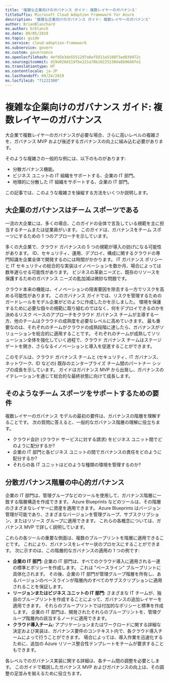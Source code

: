 ```yaml
---
title: '複雑な企業向けのガバナンス ガイド: 複数レイヤーのガバナンス'
titleSuffix: Microsoft Cloud Adoption Framework for Azure
description: '複雑な企業向けのガバナンス ガイド: 複数レイヤーのガバナンス'
author: BrianBlanchard
ms.author: brblanch
ms.date: 09/05/2019
ms.topic: guide
ms.service: cloud-adoption-framework
ms.subservice: govern
ms.custom: governance
ms.openlocfilehash: 4efd5b3de5551297a6ef5813a5108f3ad039472c
ms.sourcegitcommit: d19e026d119fbe221a78b10225230da8b9666fe1
ms.translationtype: HT
ms.contentlocale: ja-JP
ms.lasthandoff: 09/24/2019
ms.locfileid: "71222300"
---
```

# <a name="governance-guide-for-complex-enterprises-multiple-layers-of-governance"></a>複雑な企業向けのガバナンス ガイド: 複数レイヤーのガバナンス

大企業で複数レイヤーのガバナンスが必要な場合、さらに高いレベルの複雑さを、ガバナンス MVP および後述するガバナンスの向上に組み込む必要があります。

そのような複雑さの一般的な例には、以下のものがあります:

- 分散ガバナンス機能。
- ビジネス ユニットの IT 組織をサポートする、企業の IT 部門。
- 地理的に分散した IT 組織をサポートする、企業の IT 部門。

この記事では、このような複雑さを操縦する方法をいくつか説明します。

## <a name="large-enterprise-governance-is-a-team-sport"></a>大企業のガバナンスはチーム スポーツである

一流の大企業には、多くの場合、このガイドの全体で言及している規範を主に担当するチームまたは従業員がいます。 このガイドは、ガバナンスをチーム スポーツにするための 1 つのアプローチを示しています。

多くの大企業で、クラウド ガバナンスの 5 つの規範が導入の妨げになる可能性があります。 ID、セキュリティ、運用、デプロイ、構成に関するクラウドの専門知識を企業全体で開発するのには時間がかかります。 IT ガバナンス ポリシーと IT セキュリティの総合的な実装はイノベーションを数か月、場合によっては数年遅らせる可能性があります。 ビジネスの革新ニーズと、既存のリソースを保護するためのガバナンス ニーズの匙加減は微妙な問題です。

クラウド本来の機能は、イノベーションの阻害要因を除去する一方でリスクを高める可能性があります。 このガバナンス ガイドでは、リスクを管理するためのガードレールをモデル企業がどのように作成したかを示しました。 環境を保護するために必要な個々の規範に取り組むのではなく、何をデプロイできるのかを決めるリスク ベースのアプローチをクラウド ガバナンス チームが主導する一方、他のチームはクラウドの成熟度を必要なレベルに高めていきます。 最も重要なのは、それぞれのチームがクラウドの成熟段階に達したら、ガバナンスがソリューションを総合的に適用することです。 それぞれのチームが成熟してソリューション全体を強化していく過程で、クラウド ガバナンス チームはステージ ゲートを開き、さらなるイノベーションと導入を促進することができます。

このモデルは、クラウド ガバナンス チームと (セキュリティ、IT ガバナンス、ネットワーク、ID などの) 既存のエンタープライズ チーム間のパートナー シップの成長を示しています。 ガイドはガバナンス MVP から出発し、ガバナンスのイテレーションを通じて総合的な最終状態に向けて成長します。

## <a name="requirements-to-supporting-such-a-team-sport"></a>そのようなチーム スポーツをサポートするための要件

複数レイヤーのガバナンス モデルの最初の要件は、ガバナンスの階層を理解することです。 次の質問に答えると、一般的なガバナンス階層の理解に役立ちます。

- クラウド会計 (クラウド サービスに対する請求) をビジネス ユニット間でどのように配分するか?
- 企業の IT 部門と各ビジネス ユニットの間でガバナンスの責任をどのように配分するか?
- それらの各 IT ユニットはどのような種類の環境を管理するのか?

## <a name="central-governance-of-a-distributed-governance-hierarchy"></a>分散ガバナンス階層の中心的ガバナンス

企業の IT 部門は、管理グループなどのツールを使用して、ガバナンス階層に一致する階層構造を作成できます。 Azure Blueprints などのツールは、その階層のさまざまなレイヤーに資産を適用できます。 Azure Blueprints はバージョン管理が可能であり、さまざまなバージョンを管理グループ、サブスクリプション、またはリソース グループに適用できます。 これらの各概念については、ガバナンス MVP で詳しく説明しています。

これらの各ツールの重要な側面は、複数のブループリントを階層に適用できることです。 これにより、ガバナンスをレイヤー状のプロセスにすることができます。 次に示すのは、この階層的なガバナンスの適用の 1 つの例です:

- **企業の IT 部門:** 企業の IT 部門は、すべてのクラウド導入に適用される一連の標準とポリシーを作成します。 これは "ベースライン" ブループリントに具体化されます。 その後、企業の IT 部門が管理グループ階層を所有し、あるバージョンのベースラインが階層内のすべてのサブスクリプションに適用されることを保証します。
- **リージョンまたはビジネス ユニットの IT 部門:** さまざまな IT チームが、独自のブループリントを作成することによって、ガバナンスの追加レイヤーを適用できます。 それらのブループリントでは付加的なポリシーと標準を作成します。 企業の IT 部門は、開発されたそれらのブループリントを、管理グループ階層内の該当するノードに適用できます。
- **クラウド導入チーム:** アプリケーションまたはワークロードに関する詳細な決定および実装は、ガバナンス要件のコンテキスト内で、各クラウド導入チームによって行うことができます。 場合によっては、導入作業を迅速化するために、追加の Azure リソース整合性テンプレートをチームが要求することもできます。

各レベルでのガバナンス実装に関する詳細は、各チーム間の調整を必要とします。 このガイドで概説したガバナンス MVP およびガバナンスの向上は、その調整の足並みを揃えるために役立ちます。
